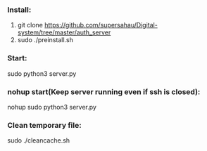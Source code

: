 ### Install:
1. git clone https://github.com/supersahau/Digital-system/tree/master/auth_server
2. sudo ./preinstall.sh
### Start:
sudo python3 server.py
### nohup start(Keep server running even if ssh is closed):
nohup sudo python3 server.py
### Clean temporary file:
sudo ./cleancache.sh
